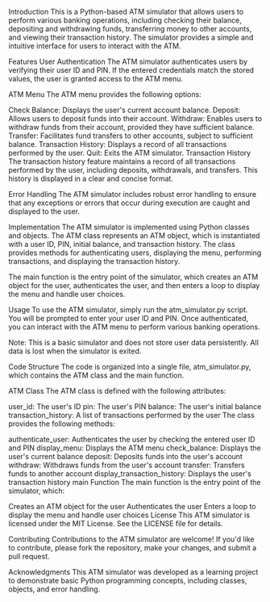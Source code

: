 Introduction
This is a Python-based ATM simulator that allows users to perform various banking operations, including checking their balance, depositing and withdrawing funds, transferring money to other accounts, and viewing their transaction history. The simulator provides a simple and intuitive interface for users to interact with the ATM.

Features
User Authentication
The ATM simulator authenticates users by verifying their user ID and PIN. If the entered credentials match the stored values, the user is granted access to the ATM menu.

ATM Menu
The ATM menu provides the following options:

Check Balance: Displays the user's current account balance.
Deposit: Allows users to deposit funds into their account.
Withdraw: Enables users to withdraw funds from their account, provided they have sufficient balance.
Transfer: Facilitates fund transfers to other accounts, subject to sufficient balance.
Transaction History: Displays a record of all transactions performed by the user.
Quit: Exits the ATM simulator.
Transaction History
The transaction history feature maintains a record of all transactions performed by the user, including deposits, withdrawals, and transfers. This history is displayed in a clear and concise format.

Error Handling
The ATM simulator includes robust error handling to ensure that any exceptions or errors that occur during execution are caught and displayed to the user.

Implementation
The ATM simulator is implemented using Python classes and objects. The ATM class represents an ATM object, which is instantiated with a user ID, PIN, initial balance, and transaction history. The class provides methods for authenticating users, displaying the menu, performing transactions, and displaying the transaction history.

The main function is the entry point of the simulator, which creates an ATM object for the user, authenticates the user, and then enters a loop to display the menu and handle user choices.

Usage
To use the ATM simulator, simply run the atm_simulator.py script. You will be prompted to enter your user ID and PIN. Once authenticated, you can interact with the ATM menu to perform various banking operations.

Note: This is a basic simulator and does not store user data persistently. All data is lost when the simulator is exited.

Code Structure
The code is organized into a single file, atm_simulator.py, which contains the ATM class and the main function.

ATM Class
The ATM class is defined with the following attributes:

user_id: The user's ID
pin: The user's PIN
balance: The user's initial balance
transaction_history: A list of transactions performed by the user
The class provides the following methods:

authenticate_user: Authenticates the user by checking the entered user ID and PIN
display_menu: Displays the ATM menu
check_balance: Displays the user's current balance
deposit: Deposits funds into the user's account
withdraw: Withdraws funds from the user's account
transfer: Transfers funds to another account
display_transaction_history: Displays the user's transaction history
main Function
The main function is the entry point of the simulator, which:

Creates an ATM object for the user
Authenticates the user
Enters a loop to display the menu and handle user choices
License
This ATM simulator is licensed under the MIT License. See the LICENSE file for details.

Contributing
Contributions to the ATM simulator are welcome! If you'd like to contribute, please fork the repository, make your changes, and submit a pull request.

Acknowledgments
This ATM simulator was developed as a learning project to demonstrate basic Python programming concepts, including classes, objects, and error handling.
